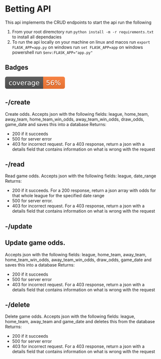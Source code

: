 # Betting API 
This api implements the CRUD  endpoints to start the api run the following
1. From your root diremctory run `python install -m -r requirements.txt` to install all dependacies
2. To run the api locally on your machine 
on linux and macos run `export FLASK_APP=app.py`
on windows run `set FLASK_APP=app`
on windows powershell run `$env:FLASK_APP="app.py"`




## Badges
![alt text](https://github.com/zac-09/betting/blob/master/coverage.svg?raw=true)
## -/create

Create odds. 
Accepts json with the following fields: 
league, home_team, away_team, home_team_win_odds, away_team_win_odds, draw_odds, game_date and saves this into a database
Returns: 
- 200 if it succeeds
- 500 for server error
- 403 for incorrect request. For a 403 response, return a json with a details field that contains information on what is wrong with the request

## -/read

Read game odds. 
Accepts json with the following fields: 
league, date_range
Returns: 
- 200 if it succeeds. For a 200 response, return a json array with odds for that whole league for the specified date range
- 500 for server error.
- 403 for incorrect request. For a 403 response, return a json with a details field that contains information on what is wrong with the request

## -/update 

## Update game odds.
Accepts json with the following fields: 
league, home_team, away_team, home_team_win_odds, away_team_win_odds, draw_odds, game_date and saves this into a database
Returns:
- 200 if it succeeds
- 500 for server error
- 403 for incorrect request. For a 403 response, return a json with a details field that contains information on what is wrong with the request

## -/delete

Delete game odds.
Accepts json with the following fields: 
league, home_team, away_team and game_date and deletes this from the database
Returns: 
- 200 if it succeeds
- 500 for server error
- 403 for incorrect request. For a 403 response, return a json with a details field that contains information on what is wrong with the request
